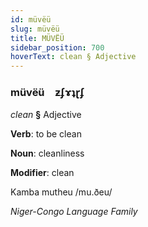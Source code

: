 ```yaml
---
id: müvëü
slug: müvëü
title: MÜVËÜ
sidebar_position: 700
hoverText: clean § Adjective
---
```


### müvëü&emsp;<span kind="abugida">ƶʄɤʇɽʄ</span>

*clean* **§** Adjective

**Verb**: to be clean

**Noun**: cleanliness

**Modifier**: clean

Kamba mutheu /mu.ðeu/

*Niger-Congo Language Family*